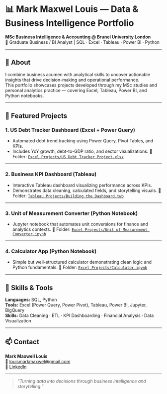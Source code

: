 # 📊 Mark Maxwel Louis — Data & Business Intelligence Portfolio

**MSc Business Intelligence & Accounting @ Brunel University London**  
🎯 Graduate Business / BI Analyst | SQL · Excel · Tableau · Power BI · Python

---

## 🧠 About
I combine business acumen with analytical skills to uncover actionable insights that drive decision-making and operational performance.  
This portfolio showcases projects developed through my MSc studies and personal analytics practice — covering Excel, Tableau, Power BI, and Python notebooks.

---

## 💼 Featured Projects

### 1. **US Debt Tracker Dashboard (Excel + Power Query)**
- Automated debt trend tracking using Power Query, Pivot Tables, and KPIs.
- Includes YoY growth, debt-to-GDP ratio, and sector visualizations.
📁 Folder: [`Excel Projects/US Debt Tracker Project.xlsx`](./Excel%20Projects/US%20Debt%20Tracker%20Project.xlsx)

---

### 2. **Business KPI Dashboard (Tableau)**
- Interactive Tableau dashboard visualizing performance across KPIs.
- Demonstrates data cleaning, calculated fields, and storytelling visuals.
📁 Folder: [`Tableau Projects/Building the Dashboard.twb`](./Tableau%20Projects/Building%20the%20Dashboard.twb)

---

### 3. **Unit of Measurement Converter (Python Notebook)**
- Jupyter notebook that automates unit conversions for finance and analytics contexts.
📁 Folder: [`Excel Projects/Unit of Measurement Converter.ipynb`](./Excel%20Projects/Unit%20of%20Measurement%20Converter.ipynb)

---

### 4. **Calculator App (Python Notebook)**
- Simple but well-structured calculator demonstrating clean logic and Python fundamentals.
📁 Folder: [`Excel Projects/Calculator.ipynb`](./Excel%20Projects/Calculator.ipynb)

---

## 🧰 Skills & Tools
**Languages:** SQL, Python  
**Tools:** Excel (Power Query, Power Pivot), Tableau, Power BI, Jupyter, BigQuery  
**Skills:** Data Cleaning · ETL · KPI Dashboarding · Financial Analysis · Data Visualization  

---

## 📫 Contact
**Mark Maxwell Louis**  
📧 [louismarkmaxwel@gmail.com](mailto:louismarkmaxwel@gmail.com)  
🔗 [LinkedIn](https://www.linkedin.com/in/louismarkmaxwel)

---

> _“Turning data into decisions through business intelligence and storytelling.”_
